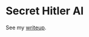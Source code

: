 # Secret Hitler AI
See my [writeup](https://github.com/programjames/secrethitlerAI/blob/main/results/writeup.pdf).
